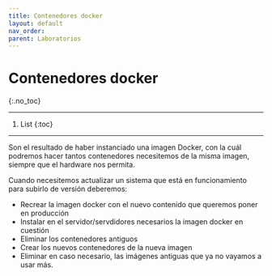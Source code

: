 ```yaml
---
title: Contenedores docker
layout: default
nav_order:
parent: Laboratorios
---
```


# Contenedores docker
{:.no_toc}

---

1. List
{:toc}

---

Son el resultado de haber instanciado una imagen Docker, con la cuál podremos hacer tantos contenedores necesitemos de la misma imagen, siempre que el hardware nos permita.

Cuando necesitemos actualizar un sistema que está en funcionamiento para subirlo de versión deberemos:

- Recrear la imagen docker con el nuevo contenido que queremos poner en producción
- Instalar en el servidor/servdidores necesarios la imagen docker en cuestión
- Eliminar los contenedores antiguos
- Crear los nuevos contenedores de la nueva imagen
- Eliminar en caso necesario, las imágenes antiguas que ya no vayamos a usar más.